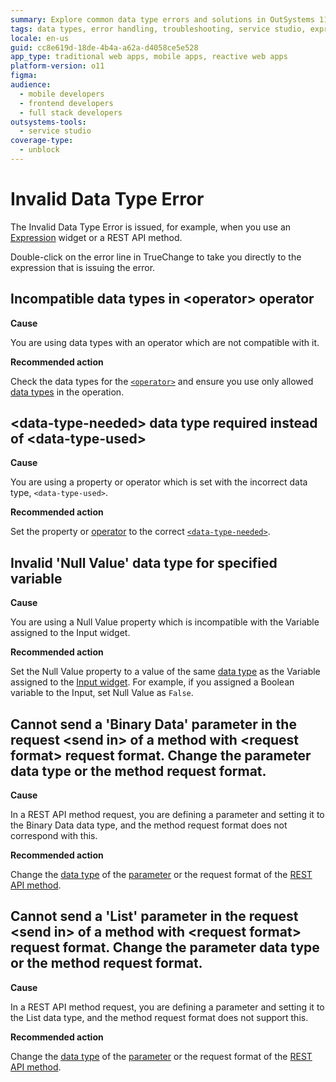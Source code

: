```yaml
---
summary: Explore common data type errors and solutions in OutSystems 11 (O11) for expressions, REST API methods, and widgets.
tags: data types, error handling, troubleshooting, service studio, expressions
locale: en-us
guid: cc8e619d-18de-4b4a-a62a-d4058ce5e528
app_type: traditional web apps, mobile apps, reactive web apps
platform-version: o11
figma:
audience:
  - mobile developers
  - frontend developers
  - full stack developers
outsystems-tools:
  - service studio
coverage-type:
  - unblock
---
```


# Invalid Data Type Error

The Invalid Data Type Error is issued, for example, when you use an [Expression](../../../ref/logic/expressions/intro.md) widget or a REST API method.

Double-click on the error line in TrueChange to take you directly to the expression that is issuing the error.

## Incompatible data types in &lt;operator> operator

**Cause**

You are using data types with an operator which are not compatible with it. 

**Recommended action**

Check the data types for the [`<operator>`](../../logic/expressions/operators.md) and ensure you use only allowed [data types](../../../ref/data/data-types/available-data-types.md) in the operation.

## &lt;data-type-needed> data type required instead of &lt;data-type-used>

**Cause**

You are using a property or operator which is set with the incorrect data type, `<data-type-used>`.

**Recommended action**

Set the property or [operator](../../logic/expressions/operators.md) to the correct [`<data-type-needed>`](../../../ref/data/data-types/available-data-types.md).

## Invalid 'Null Value' data type for specified variable

**Cause**

You are using a Null Value property which is incompatible with the Variable assigned to the Input widget.

**Recommended action**

Set the Null Value property to a value of the same [data type](../../../ref/data/data-types/available-data-types.md) as the Variable assigned to the [Input widget](../../../ref/lang/auto/servicestudio-plugin-nrwidgets-input.md). For example, if you assigned a Boolean variable to the Input, set Null Value as `False`.

## Cannot send a 'Binary Data' parameter in the request &lt;send in> of a method with &lt;request format> request format. Change the parameter data type or the method request format.

**Cause**

In a REST API method request, you are defining a parameter and setting it to the Binary Data data type, and the method request format does not correspond with this.

**Recommended action**

Change the [data type](../../../ref/data/data-types/available-data-types.md) of the [parameter](../../../ref/lang/auto/servicestudio-plugin-rest-restactioninput.md) or the request format of the [REST API method](../../../ref/lang/auto/servicestudio-plugin-rest-restaction.md).

## Cannot send a 'List' parameter in the request &lt;send in> of a method with &lt;request format> request format. Change the parameter data type or the method request format.

**Cause**

In a REST API method request, you are defining a parameter and setting it to the List data type, and the method request format does not support this.

**Recommended action**

Change the [data type](../../../ref/data/data-types/available-data-types.md) of the [parameter](../../../ref/lang/auto/servicestudio-plugin-rest-restactioninput.md) or the request format of the [REST API method](../../../ref/lang/auto/servicestudio-plugin-rest-restaction.md).
